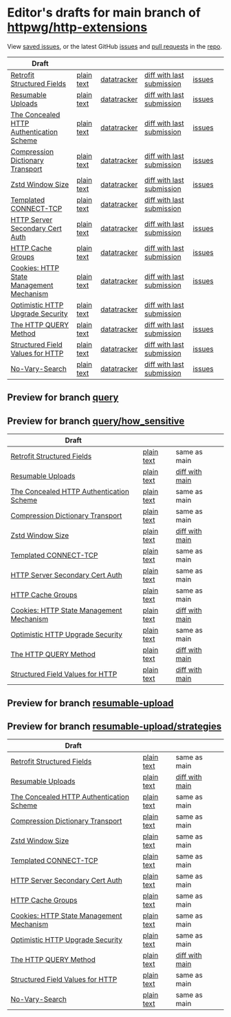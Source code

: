 # Editor's drafts for main branch of [httpwg/http-extensions](https://github.com/httpwg/http-extensions)

View [saved issues](issues.html), or the latest GitHub [issues](https://github.com/httpwg/http-extensions/issues) and [pull requests](https://github.com/httpwg/http-extensions/pulls) in the [repo](https://github.com/httpwg/http-extensions).

| Draft |     |     |     |     |     |
| ----- | --- | --- | --- | --- | --- |
| [Retrofit Structured Fields](./draft-ietf-httpbis-retrofit.html "Retrofit Structured Fields for HTTP (HTML)") | [plain text](./draft-ietf-httpbis-retrofit.txt "Retrofit Structured Fields for HTTP (Text)") | [datatracker](https://datatracker.ietf.org/doc/draft-ietf-httpbis-retrofit "Datatracker for draft-ietf-httpbis-retrofit") | [diff with last submission](https://author-tools.ietf.org/api/iddiff?doc_1=draft-ietf-httpbis-retrofit&url_2=https://httpwg.github.io/http-extensions/draft-ietf-httpbis-retrofit.txt) | [issues](https://github.com/httpwg/http-extensions/labels/retrofit) |
| [Resumable Uploads](./draft-ietf-httpbis-resumable-upload.html "Resumable Uploads for HTTP (HTML)") | [plain text](./draft-ietf-httpbis-resumable-upload.txt "Resumable Uploads for HTTP (Text)") | [datatracker](https://datatracker.ietf.org/doc/draft-ietf-httpbis-resumable-upload "Datatracker for draft-ietf-httpbis-resumable-upload") | [diff with last submission](https://author-tools.ietf.org/api/iddiff?doc_1=draft-ietf-httpbis-resumable-upload&url_2=https://httpwg.github.io/http-extensions/draft-ietf-httpbis-resumable-upload.txt) | [issues](https://github.com/httpwg/http-extensions/labels/resumable-upload) |
| [The Concealed HTTP Authentication Scheme](./draft-ietf-httpbis-unprompted-auth.html "The Concealed HTTP Authentication Scheme (HTML)") | [plain text](./draft-ietf-httpbis-unprompted-auth.txt "The Concealed HTTP Authentication Scheme (Text)") | [datatracker](https://datatracker.ietf.org/doc/draft-ietf-httpbis-unprompted-auth "Datatracker for draft-ietf-httpbis-unprompted-auth") | [diff with last submission](https://author-tools.ietf.org/api/iddiff?doc_1=draft-ietf-httpbis-unprompted-auth&url_2=https://httpwg.github.io/http-extensions/draft-ietf-httpbis-unprompted-auth.txt) | [issues](https://github.com/httpwg/http-extensions/labels/unprompted-auth) |
| [Compression Dictionary Transport](./draft-ietf-httpbis-compression-dictionary.html "Compression Dictionary Transport (HTML)") | [plain text](./draft-ietf-httpbis-compression-dictionary.txt "Compression Dictionary Transport (Text)") | [datatracker](https://datatracker.ietf.org/doc/draft-ietf-httpbis-compression-dictionary "Datatracker for draft-ietf-httpbis-compression-dictionary") | [diff with last submission](https://author-tools.ietf.org/api/iddiff?doc_1=draft-ietf-httpbis-compression-dictionary&url_2=https://httpwg.github.io/http-extensions/draft-ietf-httpbis-compression-dictionary.txt) | [issues](https://github.com/httpwg/http-extensions/labels/compression-dictionary) |
| [Zstd Window Size](./draft-ietf-httpbis-zstd-window-size.html "Window Sizing for Zstandard Content Encoding (HTML)") | [plain text](./draft-ietf-httpbis-zstd-window-size.txt "Window Sizing for Zstandard Content Encoding (Text)") | [datatracker](https://datatracker.ietf.org/doc/draft-ietf-httpbis-zstd-window-size "Datatracker for draft-ietf-httpbis-zstd-window-size") | [diff with last submission](https://author-tools.ietf.org/api/iddiff?doc_1=draft-ietf-httpbis-zstd-window-size&url_2=https://httpwg.github.io/http-extensions/draft-ietf-httpbis-zstd-window-size.txt) | [issues](https://github.com/httpwg/http-extensions/labels/zstd-window-size) |
| [Templated CONNECT-TCP](./draft-ietf-httpbis-connect-tcp.html "Template-Driven HTTP CONNECT Proxying for TCP (HTML)") | [plain text](./draft-ietf-httpbis-connect-tcp.txt "Template-Driven HTTP CONNECT Proxying for TCP (Text)") | [datatracker](https://datatracker.ietf.org/doc/draft-ietf-httpbis-connect-tcp "Datatracker for draft-ietf-httpbis-connect-tcp") | [diff with last submission](https://author-tools.ietf.org/api/iddiff?doc_1=draft-ietf-httpbis-connect-tcp&url_2=https://httpwg.github.io/http-extensions/draft-ietf-httpbis-connect-tcp.txt) |  |
| [HTTP Server Secondary Cert Auth](./draft-ietf-httpbis-secondary-server-certs.html "Secondary Certificate Authentication of HTTP Servers (HTML)") | [plain text](./draft-ietf-httpbis-secondary-server-certs.txt "Secondary Certificate Authentication of HTTP Servers (Text)") | [datatracker](https://datatracker.ietf.org/doc/draft-ietf-httpbis-secondary-server-certs "Datatracker for draft-ietf-httpbis-secondary-server-certs") | [diff with last submission](https://author-tools.ietf.org/api/iddiff?doc_1=draft-ietf-httpbis-secondary-server-certs&url_2=https://httpwg.github.io/http-extensions/draft-ietf-httpbis-secondary-server-certs.txt) | [issues](https://github.com/httpwg/http-extensions/labels/secondary-server-certs) |
| [HTTP Cache Groups](./draft-ietf-httpbis-cache-groups.html "HTTP Cache Groups (HTML)") | [plain text](./draft-ietf-httpbis-cache-groups.txt "HTTP Cache Groups (Text)") | [datatracker](https://datatracker.ietf.org/doc/draft-ietf-httpbis-cache-groups "Datatracker for draft-ietf-httpbis-cache-groups") | [diff with last submission](https://author-tools.ietf.org/api/iddiff?doc_1=draft-ietf-httpbis-cache-groups&url_2=https://httpwg.github.io/http-extensions/draft-ietf-httpbis-cache-groups.txt) | [issues](https://github.com/httpwg/http-extensions/labels/cache-groups) |
| [Cookies: HTTP State Management Mechanism](./draft-ietf-httpbis-rfc6265bis.html "Cookies: HTTP State Management Mechanism (HTML)") | [plain text](./draft-ietf-httpbis-rfc6265bis.txt "Cookies: HTTP State Management Mechanism (Text)") | [datatracker](https://datatracker.ietf.org/doc/draft-ietf-httpbis-rfc6265bis "Datatracker for draft-ietf-httpbis-rfc6265bis") | [diff with last submission](https://author-tools.ietf.org/api/iddiff?doc_1=draft-ietf-httpbis-rfc6265bis&url_2=https://httpwg.github.io/http-extensions/draft-ietf-httpbis-rfc6265bis.txt) | [issues](https://github.com/httpwg/http-extensions/labels/6265bis) |
| [Optimistic HTTP Upgrade Security](./draft-ietf-httpbis-optimistic-upgrade.html "Security Considerations for Optimistic Use of HTTP Upgrade (HTML)") | [plain text](./draft-ietf-httpbis-optimistic-upgrade.txt "Security Considerations for Optimistic Use of HTTP Upgrade (Text)") | [datatracker](https://datatracker.ietf.org/doc/draft-ietf-httpbis-optimistic-upgrade "Datatracker for draft-ietf-httpbis-optimistic-upgrade") | [diff with last submission](https://author-tools.ietf.org/api/iddiff?doc_1=draft-ietf-httpbis-optimistic-upgrade&url_2=https://httpwg.github.io/http-extensions/draft-ietf-httpbis-optimistic-upgrade.txt) |  |
| [The HTTP QUERY Method](./draft-ietf-httpbis-safe-method-w-body.html "The HTTP QUERY Method (HTML)") | [plain text](./draft-ietf-httpbis-safe-method-w-body.txt "The HTTP QUERY Method (Text)") | [datatracker](https://datatracker.ietf.org/doc/draft-ietf-httpbis-safe-method-w-body "Datatracker for draft-ietf-httpbis-safe-method-w-body") | [diff with last submission](https://author-tools.ietf.org/api/iddiff?doc_1=draft-ietf-httpbis-safe-method-w-body&url_2=https://httpwg.github.io/http-extensions/draft-ietf-httpbis-safe-method-w-body.txt) | [issues](https://github.com/httpwg/http-extensions/labels/query-methody) |
| [Structured Field Values for HTTP](./draft-ietf-httpbis-sfbis.html "Structured Field Values for HTTP (HTML)") | [plain text](./draft-ietf-httpbis-sfbis.txt "Structured Field Values for HTTP (Text)") | [datatracker](https://datatracker.ietf.org/doc/draft-ietf-httpbis-sfbis "Datatracker for draft-ietf-httpbis-sfbis") | [diff with last submission](https://author-tools.ietf.org/api/iddiff?doc_1=draft-ietf-httpbis-sfbis&url_2=https://httpwg.github.io/http-extensions/draft-ietf-httpbis-sfbis.txt) | [issues](https://github.com/httpwg/http-extensions/labels/header-structure) |
| [No-Vary-Search](./draft-ietf-httpbis-no-vary-search.html "No-Vary-Search (HTML)") | [plain text](./draft-ietf-httpbis-no-vary-search.txt "No-Vary-Search (Text)") | [datatracker](https://datatracker.ietf.org/doc/draft-ietf-httpbis-no-vary-search "Datatracker for draft-ietf-httpbis-no-vary-search") | [diff with last submission](https://author-tools.ietf.org/api/iddiff?doc_1=draft-ietf-httpbis-no-vary-search&url_2=https://httpwg.github.io/http-extensions/draft-ietf-httpbis-no-vary-search.txt) | [issues](https://github.com/httpwg/http-extensions/labels/no-vary-search) |

## Preview for branch [query](query)

## Preview for branch [query/how_sensitive](query/how_sensitive)

| Draft |     |     |     |
| ----- | --- | --- | --- |
| [Retrofit Structured Fields](query/how_sensitive/draft-ietf-httpbis-retrofit.html "Retrofit Structured Fields for HTTP (HTML)") | [plain text](query/how_sensitive/draft-ietf-httpbis-retrofit.txt "Retrofit Structured Fields for HTTP (Text)") | same as main |
| [Resumable Uploads](query/how_sensitive/draft-ietf-httpbis-resumable-upload.html "Resumable Uploads for HTTP (HTML)") | [plain text](query/how_sensitive/draft-ietf-httpbis-resumable-upload.txt "Resumable Uploads for HTTP (Text)") | [diff with main](https://author-tools.ietf.org/api/iddiff?url_1=https://httpwg.github.io/http-extensions/draft-ietf-httpbis-resumable-upload.txt&url_2=https://httpwg.github.io/http-extensions/query/how_sensitive/draft-ietf-httpbis-resumable-upload.txt) |
| [The Concealed HTTP Authentication Scheme](query/how_sensitive/draft-ietf-httpbis-unprompted-auth.html "The Concealed HTTP Authentication Scheme (HTML)") | [plain text](query/how_sensitive/draft-ietf-httpbis-unprompted-auth.txt "The Concealed HTTP Authentication Scheme (Text)") | same as main |
| [Compression Dictionary Transport](query/how_sensitive/draft-ietf-httpbis-compression-dictionary.html "Compression Dictionary Transport (HTML)") | [plain text](query/how_sensitive/draft-ietf-httpbis-compression-dictionary.txt "Compression Dictionary Transport (Text)") | same as main |
| [Zstd Window Size](query/how_sensitive/draft-ietf-httpbis-zstd-window-size.html "Window Sizing for Zstandard Content Encoding (HTML)") | [plain text](query/how_sensitive/draft-ietf-httpbis-zstd-window-size.txt "Window Sizing for Zstandard Content Encoding (Text)") | [diff with main](https://author-tools.ietf.org/api/iddiff?url_1=https://httpwg.github.io/http-extensions/draft-ietf-httpbis-zstd-window-size.txt&url_2=https://httpwg.github.io/http-extensions/query/how_sensitive/draft-ietf-httpbis-zstd-window-size.txt) |
| [Templated CONNECT-TCP](query/how_sensitive/draft-ietf-httpbis-connect-tcp.html "Template-Driven HTTP CONNECT Proxying for TCP (HTML)") | [plain text](query/how_sensitive/draft-ietf-httpbis-connect-tcp.txt "Template-Driven HTTP CONNECT Proxying for TCP (Text)") | same as main |
| [HTTP Server Secondary Cert Auth](query/how_sensitive/draft-ietf-httpbis-secondary-server-certs.html "Secondary Certificate Authentication of HTTP Servers (HTML)") | [plain text](query/how_sensitive/draft-ietf-httpbis-secondary-server-certs.txt "Secondary Certificate Authentication of HTTP Servers (Text)") | same as main |
| [HTTP Cache Groups](query/how_sensitive/draft-ietf-httpbis-cache-groups.html "HTTP Cache Groups (HTML)") | [plain text](query/how_sensitive/draft-ietf-httpbis-cache-groups.txt "HTTP Cache Groups (Text)") | same as main |
| [Cookies: HTTP State Management Mechanism](query/how_sensitive/draft-ietf-httpbis-rfc6265bis.html "Cookies: HTTP State Management Mechanism (HTML)") | [plain text](query/how_sensitive/draft-ietf-httpbis-rfc6265bis.txt "Cookies: HTTP State Management Mechanism (Text)") | [diff with main](https://author-tools.ietf.org/api/iddiff?url_1=https://httpwg.github.io/http-extensions/draft-ietf-httpbis-rfc6265bis.txt&url_2=https://httpwg.github.io/http-extensions/query/how_sensitive/draft-ietf-httpbis-rfc6265bis.txt) |
| [Optimistic HTTP Upgrade Security](query/how_sensitive/draft-ietf-httpbis-optimistic-upgrade.html "Security Considerations for Optimistic Use of HTTP Upgrade (HTML)") | [plain text](query/how_sensitive/draft-ietf-httpbis-optimistic-upgrade.txt "Security Considerations for Optimistic Use of HTTP Upgrade (Text)") | same as main |
| [The HTTP QUERY Method](query/how_sensitive/draft-ietf-httpbis-safe-method-w-body.html "The HTTP QUERY Method (HTML)") | [plain text](query/how_sensitive/draft-ietf-httpbis-safe-method-w-body.txt "The HTTP QUERY Method (Text)") | [diff with main](https://author-tools.ietf.org/api/iddiff?url_1=https://httpwg.github.io/http-extensions/draft-ietf-httpbis-safe-method-w-body.txt&url_2=https://httpwg.github.io/http-extensions/query/how_sensitive/draft-ietf-httpbis-safe-method-w-body.txt) |
| [Structured Field Values for HTTP](query/how_sensitive/draft-ietf-httpbis-sfbis.html "Structured Field Values for HTTP (HTML)") | [plain text](query/how_sensitive/draft-ietf-httpbis-sfbis.txt "Structured Field Values for HTTP (Text)") | [diff with main](https://author-tools.ietf.org/api/iddiff?url_1=https://httpwg.github.io/http-extensions/draft-ietf-httpbis-sfbis.txt&url_2=https://httpwg.github.io/http-extensions/query/how_sensitive/draft-ietf-httpbis-sfbis.txt) |

## Preview for branch [resumable-upload](resumable-upload)

## Preview for branch [resumable-upload/strategies](resumable-upload/strategies)

| Draft |     |     |     |
| ----- | --- | --- | --- |
| [Retrofit Structured Fields](resumable-upload/strategies/draft-ietf-httpbis-retrofit.html "Retrofit Structured Fields for HTTP (HTML)") | [plain text](resumable-upload/strategies/draft-ietf-httpbis-retrofit.txt "Retrofit Structured Fields for HTTP (Text)") | same as main |
| [Resumable Uploads](resumable-upload/strategies/draft-ietf-httpbis-resumable-upload.html "Resumable Uploads for HTTP (HTML)") | [plain text](resumable-upload/strategies/draft-ietf-httpbis-resumable-upload.txt "Resumable Uploads for HTTP (Text)") | [diff with main](https://author-tools.ietf.org/api/iddiff?url_1=https://httpwg.github.io/http-extensions/draft-ietf-httpbis-resumable-upload.txt&url_2=https://httpwg.github.io/http-extensions/resumable-upload/strategies/draft-ietf-httpbis-resumable-upload.txt) |
| [The Concealed HTTP Authentication Scheme](resumable-upload/strategies/draft-ietf-httpbis-unprompted-auth.html "The Concealed HTTP Authentication Scheme (HTML)") | [plain text](resumable-upload/strategies/draft-ietf-httpbis-unprompted-auth.txt "The Concealed HTTP Authentication Scheme (Text)") | same as main |
| [Compression Dictionary Transport](resumable-upload/strategies/draft-ietf-httpbis-compression-dictionary.html "Compression Dictionary Transport (HTML)") | [plain text](resumable-upload/strategies/draft-ietf-httpbis-compression-dictionary.txt "Compression Dictionary Transport (Text)") | same as main |
| [Zstd Window Size](resumable-upload/strategies/draft-ietf-httpbis-zstd-window-size.html "Window Sizing for Zstandard Content Encoding (HTML)") | [plain text](resumable-upload/strategies/draft-ietf-httpbis-zstd-window-size.txt "Window Sizing for Zstandard Content Encoding (Text)") | same as main |
| [Templated CONNECT-TCP](resumable-upload/strategies/draft-ietf-httpbis-connect-tcp.html "Template-Driven HTTP CONNECT Proxying for TCP (HTML)") | [plain text](resumable-upload/strategies/draft-ietf-httpbis-connect-tcp.txt "Template-Driven HTTP CONNECT Proxying for TCP (Text)") | same as main |
| [HTTP Server Secondary Cert Auth](resumable-upload/strategies/draft-ietf-httpbis-secondary-server-certs.html "Secondary Certificate Authentication of HTTP Servers (HTML)") | [plain text](resumable-upload/strategies/draft-ietf-httpbis-secondary-server-certs.txt "Secondary Certificate Authentication of HTTP Servers (Text)") | same as main |
| [HTTP Cache Groups](resumable-upload/strategies/draft-ietf-httpbis-cache-groups.html "HTTP Cache Groups (HTML)") | [plain text](resumable-upload/strategies/draft-ietf-httpbis-cache-groups.txt "HTTP Cache Groups (Text)") | same as main |
| [Cookies: HTTP State Management Mechanism](resumable-upload/strategies/draft-ietf-httpbis-rfc6265bis.html "Cookies: HTTP State Management Mechanism (HTML)") | [plain text](resumable-upload/strategies/draft-ietf-httpbis-rfc6265bis.txt "Cookies: HTTP State Management Mechanism (Text)") | same as main |
| [Optimistic HTTP Upgrade Security](resumable-upload/strategies/draft-ietf-httpbis-optimistic-upgrade.html "Security Considerations for Optimistic Use of HTTP Upgrade (HTML)") | [plain text](resumable-upload/strategies/draft-ietf-httpbis-optimistic-upgrade.txt "Security Considerations for Optimistic Use of HTTP Upgrade (Text)") | same as main |
| [The HTTP QUERY Method](resumable-upload/strategies/draft-ietf-httpbis-safe-method-w-body.html "The HTTP QUERY Method (HTML)") | [plain text](resumable-upload/strategies/draft-ietf-httpbis-safe-method-w-body.txt "The HTTP QUERY Method (Text)") | [diff with main](https://author-tools.ietf.org/api/iddiff?url_1=https://httpwg.github.io/http-extensions/draft-ietf-httpbis-safe-method-w-body.txt&url_2=https://httpwg.github.io/http-extensions/resumable-upload/strategies/draft-ietf-httpbis-safe-method-w-body.txt) |
| [Structured Field Values for HTTP](resumable-upload/strategies/draft-ietf-httpbis-sfbis.html "Structured Field Values for HTTP (HTML)") | [plain text](resumable-upload/strategies/draft-ietf-httpbis-sfbis.txt "Structured Field Values for HTTP (Text)") | same as main |
| [No-Vary-Search](resumable-upload/strategies/draft-ietf-httpbis-no-vary-search.html "No-Vary-Search (HTML)") | [plain text](resumable-upload/strategies/draft-ietf-httpbis-no-vary-search.txt "No-Vary-Search (Text)") | same as main |

